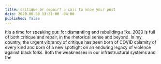 ```yaml
---
title: critique or repair? a call to know your post
date: 2020-06-30 13:31:00 -04:00
published: false
---
```


It's a time for speaking out: for dismantling and rebuilding alike. 2020 is full of both critique and repair, in the rhetorical sense and beyond. In my country, the urgent vibrancy of critique has been born of COVID calamity of every kind and born of a new spotlight on an enduring legacy of violence against black folks. Both the weaknesses in our infrastructural systems and the 